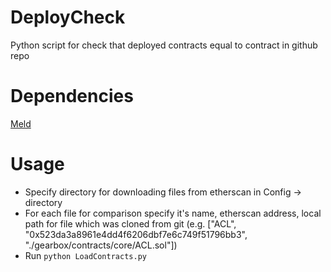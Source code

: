 # DeployCheck
Python script for check that deployed contracts equal to contract in github repo

# Dependencies
[Meld](https://meldmerge.org/)

# Usage
- Specify directory for downloading files from etherscan in Config -> directory
- For each file for comparison specify it's name, etherscan address, local path for file which was cloned from git (e.g. ["ACL", "0x523da3a8961e4dd4f6206dbf7e6c749f51796bb3", "./gearbox/contracts/core/ACL.sol"])
- Run `python LoadContracts.py` 
